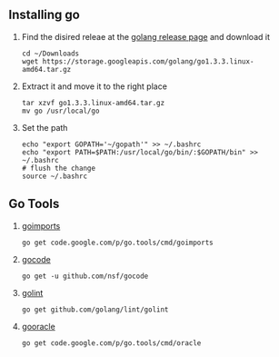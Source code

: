Installing go 
-------------

1. Find the disired releae at the [golang release page](https://golang.org/dl/) and download it

    ```
    cd ~/Downloads
    wget https://storage.googleapis.com/golang/go1.3.3.linux-amd64.tar.gz
    ```

2. Extract it and move it to the right place

    ```
    tar xzvf go1.3.3.linux-amd64.tar.gz
    mv go /usr/local/go
    ```
3. Set the path 

    ```
    echo "export GOPATH='~/gopath'" >> ~/.bashrc
    echo "export PATH=$PATH:/usr/local/go/bin/:$GOPATH/bin" >> ~/.bashrc
    # flush the change
    source ~/.bashrc
    ```

Go Tools
--------


1. [goimports](https://github.com/bradfitz/goimports)
    
    ```
    go get code.google.com/p/go.tools/cmd/goimports
    ```

2. [gocode](github.com/nsf/gocode)

    ```
    go get -u github.com/nsf/gocode
    ```
    
3. [golint](github.com/golang/lint)

    ```
    go get github.com/golang/lint/golint
    ```
4. [gooracle](https://docs.google.com/document/d/1SLk36YRjjMgKqe490mSRzOPYEDe0Y_WQNRv-EiFYUyw/view?pli=1)

    ```
    go get code.google.com/p/go.tools/cmd/oracle
    ```
